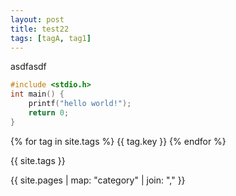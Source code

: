 ```yaml
---
layout: post
title: test22
tags: [tagA, tag1]
---
```


asdfasdf

```c
#include <stdio.h>
int main() {
	printf("hello world!");
	return 0;
}
```

{% for tag in site.tags %}
{{ tag.key }}
{% endfor %}

{{ site.tags }}

{{ site.pages | map: "category" | join: "," }}